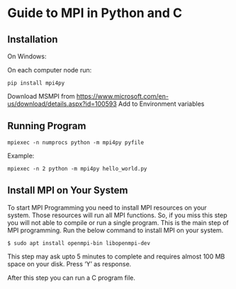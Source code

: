 # Guide to MPI in Python and C

## Installation

On Windows:

On each computer node run:

```
pip install mpi4py
```

Download MSMPI from https://www.microsoft.com/en-us/download/details.aspx?id=100593
Add to Environment variables

## Running Program

```
mpiexec -n numprocs python -m mpi4py pyfile
```

Example:

```
mpiexec -n 2 python -m mpi4py hello_world.py
```

## Install MPI on Your System

To start MPI Programming you need to install MPI resources on your system. Those resources will run all MPI functions. So, if you miss this step you will not able to compile or run a single program. This is the main step of MPI programming. Run the below command to install MPI on your system.

`$ sudo apt install openmpi-bin libopenmpi-dev`

This step may ask upto 5 minutes to complete and requires almost 100 MB space on your disk. Press ‘Y’ as response.

After this step you can run a C program file.
